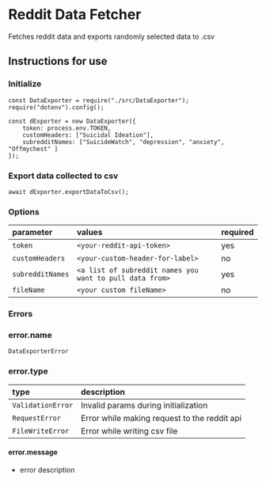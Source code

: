 # Reddit Data Fetcher
Fetches reddit data and exports randomly selected data to .csv

## Instructions for use

### Initialize
```
const DataExporter = require("./src/DataExporter");
require("dotenv").config();

const dExporter = new DataExporter({
    token: process.env.TOKEN,
    customHeaders: ["Suicidal Ideation"],
    subredditNames: ["SuicideWatch", "depression", "anxiety", "Offmychest" ]
});
```

### Export data collected to csv

```
await dExporter.exportDataToCsv();
```

### Options
| parameter        | values                                                       | required                  |
| :----------------| :------------------------------------------------------------|:--------------------------|
| `token`          | `<your-reddit-api-token>`                                    |  yes                      |
| `customHeaders`  | `<your-custom-header-for-label>`                             |  no                       |
| `subredditNames` | `<a list of subreddit names you want to pull data from>`     |  yes                      |
| `fileName`       | `<your custom fileName>`                                     |  no                       |

### Errors
### error.name
`DataExporterError`

### error.type
| type                      | description                                   |
| :-------------------------| :---------------------------------------------|
| `ValidationError`         | Invalid params during initialization          |
| `RequestError`            | Error while making request to the reddit api  |
| `FileWriteError`          | Error while writing csv file                  |

#### error.message
- error description
